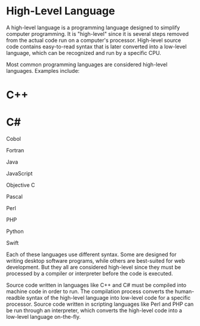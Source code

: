 #                                  	High-Level Language

A high-level language is a programming language designed to simplify computer programming. It is "high-level" since it is several steps removed from the actual code run on a computer's processor. High-level source code contains easy-to-read syntax that is later converted into a low-level language, which can be recognized and run by a specific CPU.

Most common programming languages are considered high-level languages. Examples include:

# C++

# C#

Cobol

Fortran

Java

JavaScript

Objective C

Pascal

Perl

PHP

Python

Swift

Each of these languages use different syntax. Some are designed for writing desktop software programs, while others are best-suited for web development. But they all are considered high-level since they must be processed by a compiler or interpreter before the code is executed.

Source code written in languages like C++ and C# must be compiled into machine code in order to run. The compilation process converts the human-readble syntax of the high-level language into low-level code for a specific processor. Source code written in scripting languages like Perl and PHP can be run through an interpreter, which converts the high-level code into a low-level language on-the-fly.


